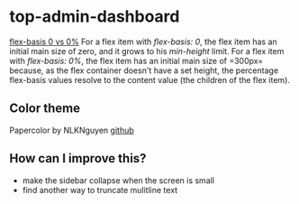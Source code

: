 # top-admin-dashboard

[flex-basis 0 vs 0%](https://developer.mozilla.org/en-US/docs/Web/CSS/flex-basis)
For a flex item with *flex-basis: 0*, the flex item has an initial main size of zero, and it grows to his *min-height* limit. 
For a flex item with *flex-basis: 0%*, the flex item has an initial main size of =300px= because, as the flex container doesn't have a set height, the percentage flex-basis values resolve to the content value (the children of the flex item).

## Color theme
Papercolor by NLKNguyen [github](https://github.com/NLKNguyen/papercolor-theme)

## How can I improve this?
- make the sidebar collapse when the screen is small
- find another way to truncate mulitline text
